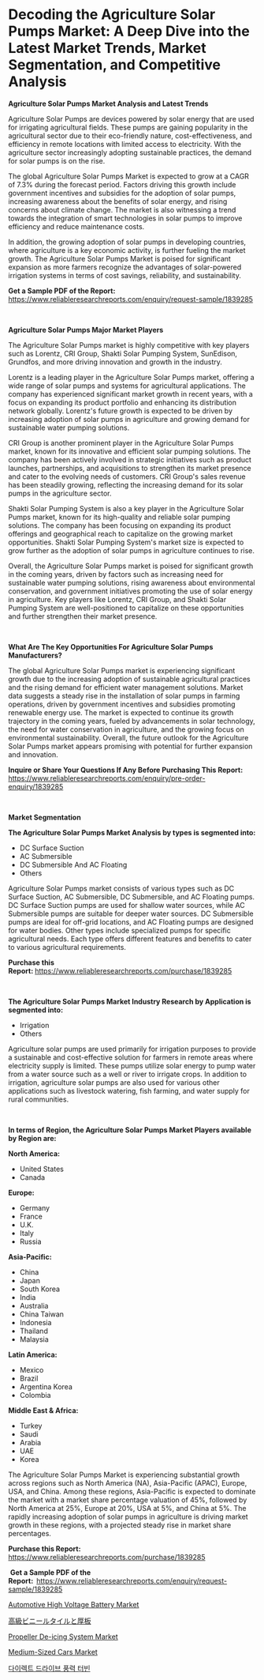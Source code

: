 <p><h1>Decoding the Agriculture Solar Pumps Market: A Deep Dive into the Latest Market Trends, Market Segmentation, and Competitive Analysis</h1></p><p><strong>Agriculture Solar Pumps Market Analysis and Latest Trends</strong></p>
<p><p>Agriculture Solar Pumps are devices powered by solar energy that are used for irrigating agricultural fields. These pumps are gaining popularity in the agricultural sector due to their eco-friendly nature, cost-effectiveness, and efficiency in remote locations with limited access to electricity. With the agriculture sector increasingly adopting sustainable practices, the demand for solar pumps is on the rise.</p><p>The global Agriculture Solar Pumps Market is expected to grow at a CAGR of 7.3% during the forecast period. Factors driving this growth include government incentives and subsidies for the adoption of solar pumps, increasing awareness about the benefits of solar energy, and rising concerns about climate change. The market is also witnessing a trend towards the integration of smart technologies in solar pumps to improve efficiency and reduce maintenance costs.</p><p>In addition, the growing adoption of solar pumps in developing countries, where agriculture is a key economic activity, is further fueling the market growth. The Agriculture Solar Pumps Market is poised for significant expansion as more farmers recognize the advantages of solar-powered irrigation systems in terms of cost savings, reliability, and sustainability.</p></p>
<p><strong>Get a Sample PDF of the Report:&nbsp;</strong> <a href="https://www.reliableresearchreports.com/enquiry/request-sample/1839285">https://www.reliableresearchreports.com/enquiry/request-sample/1839285</a></p>
<p>&nbsp;</p>
<p><strong>Agriculture Solar Pumps Major Market Players</strong></p>
<p><p>The Agriculture Solar Pumps market is highly competitive with key players such as Lorentz, CRI Group, Shakti Solar Pumping System, SunEdison, Grundfos, and more driving innovation and growth in the industry.</p><p>Lorentz is a leading player in the Agriculture Solar Pumps market, offering a wide range of solar pumps and systems for agricultural applications. The company has experienced significant market growth in recent years, with a focus on expanding its product portfolio and enhancing its distribution network globally. Lorentz's future growth is expected to be driven by increasing adoption of solar pumps in agriculture and growing demand for sustainable water pumping solutions.</p><p>CRI Group is another prominent player in the Agriculture Solar Pumps market, known for its innovative and efficient solar pumping solutions. The company has been actively involved in strategic initiatives such as product launches, partnerships, and acquisitions to strengthen its market presence and cater to the evolving needs of customers. CRI Group's sales revenue has been steadily growing, reflecting the increasing demand for its solar pumps in the agriculture sector.</p><p>Shakti Solar Pumping System is also a key player in the Agriculture Solar Pumps market, known for its high-quality and reliable solar pumping solutions. The company has been focusing on expanding its product offerings and geographical reach to capitalize on the growing market opportunities. Shakti Solar Pumping System's market size is expected to grow further as the adoption of solar pumps in agriculture continues to rise.</p><p>Overall, the Agriculture Solar Pumps market is poised for significant growth in the coming years, driven by factors such as increasing need for sustainable water pumping solutions, rising awareness about environmental conservation, and government initiatives promoting the use of solar energy in agriculture. Key players like Lorentz, CRI Group, and Shakti Solar Pumping System are well-positioned to capitalize on these opportunities and further strengthen their market presence.</p></p>
<p>&nbsp;</p>
<p><strong>What Are The Key Opportunities For Agriculture Solar Pumps Manufacturers?</strong></p>
<p><p>The global Agriculture Solar Pumps market is experiencing significant growth due to the increasing adoption of sustainable agricultural practices and the rising demand for efficient water management solutions. Market data suggests a steady rise in the installation of solar pumps in farming operations, driven by government incentives and subsidies promoting renewable energy use. The market is expected to continue its growth trajectory in the coming years, fueled by advancements in solar technology, the need for water conservation in agriculture, and the growing focus on environmental sustainability. Overall, the future outlook for the Agriculture Solar Pumps market appears promising with potential for further expansion and innovation.</p></p>
<p><strong>Inquire or Share Your Questions If Any Before Purchasing This Report:</strong> <a href="https://www.reliableresearchreports.com/enquiry/pre-order-enquiry/1839285">https://www.reliableresearchreports.com/enquiry/pre-order-enquiry/1839285</a></p>
<p>&nbsp;</p>
<p><strong>Market Segmentation</strong></p>
<p><strong>The Agriculture Solar Pumps Market Analysis by types is segmented into:</strong></p>
<p><ul><li>DC Surface Suction</li><li>AC Submersible</li><li>DC Submersible And AC Floating</li><li>Others</li></ul></p>
<p><p>Agriculture Solar Pumps market consists of various types such as DC Surface Suction, AC Submersible, DC Submersible, and AC Floating pumps. DC Surface Suction pumps are used for shallow water sources, while AC Submersible pumps are suitable for deeper water sources. DC Submersible pumps are ideal for off-grid locations, and AC Floating pumps are designed for water bodies. Other types include specialized pumps for specific agricultural needs. Each type offers different features and benefits to cater to various agricultural requirements.</p></p>
<p><strong>Purchase this Report:&nbsp;</strong><a href="https://www.reliableresearchreports.com/purchase/1839285">https://www.reliableresearchreports.com/purchase/1839285</a></p>
<p>&nbsp;</p>
<p><strong>The Agriculture Solar Pumps Market Industry Research by Application is segmented into:</strong></p>
<p><ul><li>Irrigation</li><li>Others</li></ul></p>
<p><p>Agriculture solar pumps are used primarily for irrigation purposes to provide a sustainable and cost-effective solution for farmers in remote areas where electricity supply is limited. These pumps utilize solar energy to pump water from a water source such as a well or river to irrigate crops. In addition to irrigation, agriculture solar pumps are also used for various other applications such as livestock watering, fish farming, and water supply for rural communities.</p></p>
<p>&nbsp;</p>
<p><strong>In terms of Region, the Agriculture Solar Pumps Market Players available by Region are:</strong></p>
<p>
    <p> <strong> North America: </strong>
        <ul>
            <li>United States</li>
            <li>Canada</li>
        </ul>
        </p> 
    <p> <strong> Europe: </strong>
        <ul>
            <li>Germany</li>
            <li>France</li>
            <li>U.K.</li>
            <li>Italy</li>
            <li>Russia</li>
        </ul>
        </p> 
    <p> <strong> Asia-Pacific: </strong>
        <ul>
            <li>China</li>
            <li>Japan</li>
            <li>South Korea</li>
            <li>India</li>
            <li>Australia</li>
            <li>China Taiwan</li>
            <li>Indonesia</li>
            <li>Thailand</li>
            <li>Malaysia</li>
        </ul>
        </p> 
    <p> <strong> Latin America: </strong>
        <ul>
            <li>Mexico</li>
            <li>Brazil</li>
            <li>Argentina Korea</li>
            <li>Colombia</li>
        </ul>
        </p> 
    <p> <strong> Middle East & Africa: </strong>
        <ul>
            <li>Turkey</li>
            <li>Saudi</li>
            <li>Arabia</li>
            <li>UAE</li>
            <li>Korea</li>
        </ul>
    </p>
    </p>
<p><p>The Agriculture Solar Pumps Market is experiencing substantial growth across regions such as North America (NA), Asia-Pacific (APAC), Europe, USA, and China. Among these regions, Asia-Pacific is expected to dominate the market with a market share percentage valuation of 45%, followed by North America at 25%, Europe at 20%, USA at 5%, and China at 5%. The rapidly increasing adoption of solar pumps in agriculture is driving market growth in these regions, with a projected steady rise in market share percentages.</p></p>
<p><strong>Purchase this Report: </strong><a href="https://www.reliableresearchreports.com/purchase/1839285">https://www.reliableresearchreports.com/purchase/1839285</a></p>
<p>&nbsp;<strong>Get a Sample PDF of the Report:&nbsp;&nbsp;</strong><a href="https://www.reliableresearchreports.com/enquiry/request-sample/1839285">https://www.reliableresearchreports.com/enquiry/request-sample/1839285</a></p>
<p><strong></strong></p>
<p><p><a href="https://github.com/beatblasta/Market-Research-Report-List-2/blob/main/automotive-high-voltage-battery-market.md">Automotive High Voltage Battery Market</a></p><p><a href="https://github.com/ReganWisoky2023/Market-Research-Report-List-1/blob/main/400520416192.md">高級ビニールタイルと厚板</a></p><p><a href="https://issuu.com/reportprime-2/docs/propeller-de-icing-system-market-size-2030.pptx">Propeller De-icing System Market</a></p><p><a href="https://issuu.com/reportprime-2/docs/medium-sized-cars-market-size-2030.pptx">Medium-Sized Cars Market</a></p><p><a href="https://github.com/darrellockm3ytan895656/Market-Research-Report-List-1/blob/main/435240815028.md">다이렉트 드라이브 풍력 터빈</a></p></p>
